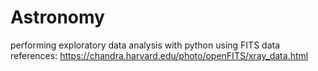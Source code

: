 # Astronomy
performing exploratory data analysis with python using FITS data
references:
https://chandra.harvard.edu/photo/openFITS/xray_data.html
